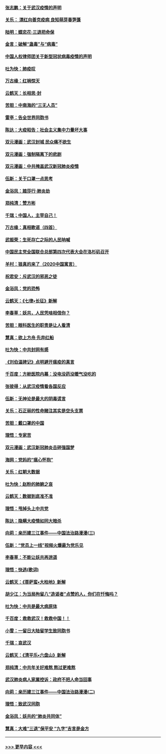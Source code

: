 #### [张志鹏：关于武汉疫情的声明](../pages/nsc993/n11867182.md?t=02140833) 
#### [关乐： 漂红向善克疫病 良知萌芽春笋蓬](../pages/nsc993/n11865710.md?t=02140833) 
#### [陆明：蝶恋花‧三退把命保](../pages/nsc993/n11865673.md?t=02140833) 
#### [金言：破解“蛊毒”与“病毒”](../pages/nsc993/n11864103.md?t=02140833) 
#### [中国人权律师团关于新型冠状病毒疫情的声明](../pages/nsc993/n11864249.md?t=02140833) 
#### [吐为快：肺疫叹](../pages/nsc993/n11864027.md?t=02140833) 
#### [万古缘：红祸惊天](../pages/nsc993/n11864079.md?t=02140833) 
#### [云鹤天：长相思‧封](../pages/nsc993/n11864006.md?t=02140833) 
#### [苦胆：中南海的“三无人员”](../pages/nsc993/n11862997.md?t=02140833) 
#### [雷亭：告全世界同胞书](../pages/nsc993/n11862572.md?t=02140833) 
#### [陈达：大疫昭告：社会主义集中力量坏大事](../pages/nsc993/n11859419.md?t=02140833) 
#### [双元漫画：武汉封城 民众痛不欲生](../pages/nsc993/n11859287.md?t=02140833) 
#### [双元漫画：强制隔离下的悲剧](../pages/nsc993/n11859244.md?t=02140833) 
#### [双元漫画：中共掩盖武汉新冠肺炎疫情](../pages/nsc993/n11858249.md?t=02140833) 
#### [伍新：关于口罩一点思考](../pages/nsc993/n11859195.md?t=02140833) 
#### [金浴凤：踏莎行‧肺炎劫](../pages/nsc993/n11858227.md?t=02140833) 
#### [郑纯清：赞方彬](../pages/nsc993/n11856803.md?t=02140833) 
#### [千瑞；中国人，主宰自己！](../pages/nsc993/n11856793.md?t=02140833) 
#### [万古缘：真相歌谣（四首）](../pages/nsc993/n11856263.md?t=02140833) 
#### [武振荣：生死存亡之际的人民呐喊](../pages/nsc993/n11856256.md?t=02140833) 
#### [中国民主党全国联合总部第四次代表大会在洛杉矶召开](../pages/nsc993/n11856344.md?t=02140833) 
#### [羊村：狼真的来了（2020中国寓言）](../pages/nsc993/n11856229.md?t=02140833) 
#### [祝君安：斥武汉的邪恶之徒](../pages/nsc993/n11855861.md?t=02140833) 
#### [金浴凤：党的恐怖](../pages/nsc993/n11855849.md?t=02140833) 
#### [云鹤天：《七律▪长征》新解](../pages/nsc993/n11855479.md?t=02140833) 
#### [李春草：妖共，人民凭啥相信你？](../pages/nsc993/n11855196.md?t=02140833) 
#### [苦胆：眼科医生的职责是让人看清](../pages/nsc993/n11853840.md?t=02140833) 
#### [慧真：欲上方舟 先弃红船](../pages/nsc993/n11853483.md?t=02140833) 
#### [吐为快：中共封网有感](../pages/nsc993/n11852575.md?t=02140833) 
#### [《刘伯温碑记》点明避开瘟疫的真言](../pages/nsc993/n11852128.md?t=02140833) 
#### [千百度：方舱医院内幕：没电没药没暖气没吃的](../pages/nsc993/n11850211.md?t=02140833) 
#### [张彼得：从武汉疫情看各国反应](../pages/nsc993/n11850102.md?t=02140833) 
#### [伍新：无神论是最大的阴毒谎言](../pages/nsc993/n11846129.md?t=02140833) 
#### [关乐：石正丽的性命赌注其实是空头支票](../pages/nsc993/n11846109.md?t=02140833) 
#### [苦胆：戴口罩的中国](../pages/nsc993/n11845576.md?t=02140833) 
#### [理悟：专家苦](../pages/nsc993/n11845564.md?t=02140833) 
#### [双元漫画：武汉新冠肺炎击碎强国梦](../pages/nsc993/n11843320.md?t=02140833) 
#### [海网：党妈的“瘟心怀抱”](../pages/nsc993/n11840740.md?t=02140833) 
#### [关乐：红朝大数据](../pages/nsc993/n11840675.md?t=02140833) 
#### [吐为快：赵粉的肺腑之哀](../pages/nsc993/n11840618.md?t=02140833) 
#### [云鹤天：数据到底准不准](../pages/nsc993/n11840325.md?t=02140833) 
#### [理悟：甩掉头上中共党](../pages/nsc993/n11838826.md?t=02140833) 
#### [陈达：隐瞒大疫情如同大暗杀](../pages/nsc993/n11838771.md?t=02140833) 
#### [向莉：亲历建三江事件——中国法治路漫漫(三)](../pages/nsc993/n11831825.md?t=02140833) 
#### [伍新：“党员上一线”视频火爆最为党乐见](../pages/nsc993/n11838200.md?t=02140833) 
#### [李春草：不能让妖共再逍遥](../pages/nsc993/n11838102.md?t=02140833) 
#### [理悟：快逃(歌词)](../pages/nsc993/n11838083.md?t=02140833) 
#### [云鹤天：《菩萨蛮▪大柏地》新解](../pages/nsc993/n11838059.md?t=02140833) 
#### [胡少江：为当局拘留八“造谣者”点赞的人，你们在忏悔吗？](../pages/nsc993/n11836801.md?t=02140833) 
#### [吐为快：中共是最大病原体](../pages/nsc993/n11836748.md?t=02140833) 
#### [千百度：救救武汉！救救中国！！](../pages/nsc993/n11836145.md?t=02140833) 
#### [小雪：一留日大陆留学生致同胞书](../pages/nsc993/n11834624.md?t=02140833) 
#### [千瑞：哀武汉](../pages/nsc993/n11833647.md?t=02140833) 
#### [云鹤天：《清平乐▪六盘山》新解](../pages/nsc993/n11833611.md?t=02140833) 
#### [郑纯清：中共年关好难熬 熬过更难熬](../pages/nsc993/n11833489.md?t=02140833) 
#### [武汉肺炎病人家属控诉：政府不把人命当回事](../pages/nsc993/n11833205.md?t=02140833) 
#### [向莉：亲历建三江事件——中国法治路漫漫(二)](../pages/nsc993/n11829102.md?t=02140833) 
#### [理悟：致武汉同胞](../pages/nsc993/n11831522.md?t=02140833) 
#### [金浴凤：妖共的“肺炎共同体”](../pages/nsc993/n11829448.md?t=02140833) 
#### [慧真：大难“三退”保平安 “九字”吉言是金方](../pages/nsc993/n11829501.md?t=02140833) 

----
#### [ >>> 更早内容 <<< ](../indexes/nsc993-earlier.md)
